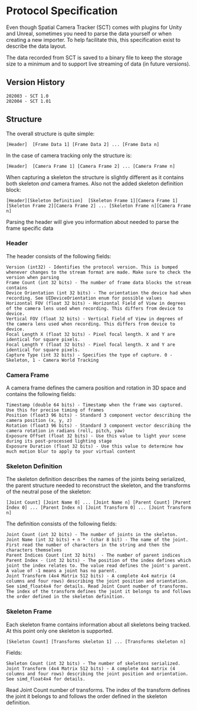 #  Protocol Specification

Even though Spatial Camera Tracker (SCT) comes with plugins for Unity and Unreal, sometimes you need to parse the data yourself or when creating a new importer.
To help facilitate this, this specification exist to describe the data layout.

The data recorded from SCT is saved to a binary file to keep the storage size to a minimum and to support live streaming of data (in future versions).

## Version History
```
202003 - SCT 1.0
202004 - SCT 1.01
```

## Structure

The overall structure is quite simple:

```
[Header]  [Frame Data 1] [Frame Data 2] ... [Frame Data n]
```

In the case of camera tracking only the structure is:
```
[Header]  [Camera Frame 1] [Camera Frame 2] ... [Camera Frame n]
```

When capturing a skeleton  the structure is slightly different as it contains both skeleton *and* camera frames.
Also not the added skeleton definition block:
```
[Header][Skeleton Definition]  [Skeleton Frame 1][Camera Frame 1] [Skeleton Frame 2][Camera Frame 2] ... [Skeleton Frame n][Camera Frame n]
```


Parsing the header will give you information about needed to parse the frame specific data

### Header

The header consists of the following fields:

```
Version (int32) - Identifies the protocol version. This is bumped whenever changes to the stream format are made. Make sure to check the version when parsing
Frame Count (int 32 bits) - The number of frame data blocks the stream contains
Device Orientation (int 32 bits) - The orientation the device had when recording. See UIDeviceOrientation enum for possible values
Horizontal FOV (float 32 bits) - Horizontal Field of View in degrees of the camera lens used when recording. This differs from device to device.
Vertical FOV (float 32 bits) - Vertical Field of View in degrees of the camera lens used when recording. This differs from device to device.
Focal Length X (float 32 bits) - Pixel focal length. X and Y are identical for square pixels.
Focal Length Y (float 32 bits) - Pixel focal length. X and Y are identical for square pixels.
Capture Type (int 32 bits) - Specifies the type of capture. 0 - Skeleton, 1 - Camera World Tracking
```

### Camera Frame
A camera frame defines the camera position and rotation in 3D space and contains the following fields:
```
Timestamp (double 64 bits) - Timestamp when the frame was captured. Use this for precise timing of frames
Position (float3 96 bits) - Standard 3 component vector describing the camera position (x, y, z) 
Rotation (float3 96 bits) - Standard 3 component vector describing the camera rotation in radians (roll, pitch, yaw)
Exposure Offset (float 32 bits) - Use this value to light your scene during its post-processed lighting stage
Exposure Duration (float 32 bits) - Use this value to determine how much motion blur to apply to your virtual content
```

### Skeleton Definition

The skeleton definition describes the names of the joints being serialized, the parent structure needed to reconstruct the skeleton, and the transforms of the neutral pose of the skeleton:
```
[Joint Count] [Joint Name 0] ... [Joint Name n] [Parent Count] [Parent Index 0] ... [Parent Index n] [Joint Transform 0] ... [Joint Transform n]
```
The definition consists of the following fields:
```
Joint Count (int 32 bits) - The number of joints in the skeleton. 
Joint Name (int 32 bits) + n *  (char 8 bit) - The name of the joint. First read the number of characters in the string and then the characters themselves 
Parent Indices Count (int 32 bits)  - The number of parent indices
Parent Index - (int 32 bits) - The position of the index defines which joint the index relates to. The value read defines the joint's parent. A value of -1 means a joint has no parent.
Joint Transform (4x4 Matrix 512 bits) - A complete 4x4 matrix (4 columns and four rows) describing the joint position and orientation. See simd_float4x4 for details. Read Joint Count number of transforms. The index of the transform defines the joint it belongs to and follows the order defined in the skeleton definition.
```

### Skeleton Frame

Each skeleton frame contains information about all skeletons being tracked. At this point only one skeleton is supported.
```
[Skeleton Count] [Transforms skeleton 1] ... [Transforms skeleton n]
```
Fields:
```
Skeleton Count (int 32 bits) - The number of skeletons serialized.
Joint Transform (4x4 Matrix 512 bits) - A complete 4x4 matrix (4 columns and four rows) describing the joint position and orientation. See simd_float4x4 for details.
```
Read Joint Count number of transforms. The index of the transform defines the joint it belongs to and follows the order defined in the skeleton definition.
